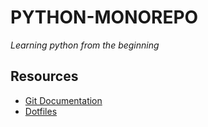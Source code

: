 # PYTHON-MONOREPO
*Learning python from the beginning*

## Resources
+ [Git Documentation](https://git-scm.com/book/en/v2)
+ [Dotfiles](https://www.davidculley.com/dotfiles/)